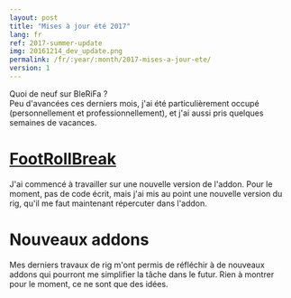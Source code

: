 ```yaml
---
layout: post
title: "Mises à jour été 2017"
lang: fr
ref: 2017-summer-update
img: 20161214_dev_update.png
permalink: /fr/:year/:month/2017-mises-a-jour-ete/
version: 1
---
```


Quoi de neuf sur BleRiFa ?  
Peu d'avancées ces derniers mois, j'ai été particulièrement occupé (personnellement et professionnellement), et j'ai aussi pris quelques semaines de vacances.

# [FootRollBreak][1]
J'ai commencé à travailler sur une nouvelle version de l'addon. Pour le moment, pas de code écrit, mais j'ai mis au point une nouvelle version du rig, qu'il me faut maintenant répercuter dans l'addon.

# Nouveaux addons
Mes derniers travaux de rig m'ont permis de réfléchir à de nouveaux addons qui pourront me simplifier la tâche dans le futur. Rien à montrer pour le moment, ce ne sont que des idées.

[1]: {{site.base_url}}/fr/tools/FootRollBreak/
